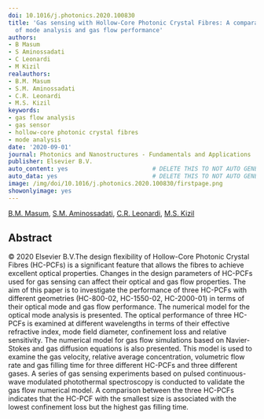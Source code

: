 ```yaml
---
doi: 10.1016/j.photonics.2020.100830
title: 'Gas sensing with Hollow-Core Photonic Crystal Fibres: A comparative study
  of mode analysis and gas flow performance'
authors:
- B Masum
- S Aminossadati
- C Leonardi
- M Kizil
realauthors:
- B.M. Masum
- S.M. Aminossadati
- C.R. Leonardi
- M.S. Kizil
keywords:
- gas flow analysis
- gas sensor
- hollow-core photonic crystal fibres
- mode analysis
date: '2020-09-01'
journal: Photonics and Nanostructures - Fundamentals and Applications
publisher: Elsevier B.V.
auto_content: yes                        # DELETE THIS TO NOT AUTO GENERATE CONTENT
auto_data: yes                           # DELETE THIS TO NOT AUTO GENERATE METADATA
image: /img/doi/10.1016/j.photonics.2020.100830/firstpage.png
showonlyimage: yes
---
```

[B.M. Masum](https://www.scopus.com/authid/detail.uri?authorId=57195394669), [S.M. Aminossadati](https://www.scopus.com/authid/detail.uri?authorId=10739803900), [C.R. Leonardi](https://www.scopus.com/authid/detail.uri?authorId=25646377900), [M.S. Kizil](https://www.scopus.com/authid/detail.uri?authorId=54383344200)

## Abstract
© 2020 Elsevier B.V.The design flexibility of Hollow-Core Photonic Crystal Fibres (HC-PCFs) is a significant feature that allows the fibres to achieve excellent optical properties. Changes in the design parameters of HC-PCFs used for gas sensing can affect their optical and gas flow properties. The aim of this paper is to investigate the performance of three HC-PCFs with different geometries (HC-800-02, HC-1550-02, HC-2000-01) in terms of their optical mode and gas flow performance. The numerical model for the optical mode analysis is presented. The optical performance of three HC-PCFs is examined at different wavelengths in terms of their effective refractive index, mode field diameter, confinement loss and relative sensitivity. The numerical model for gas flow simulations based on Navier-Stokes and gas diffusion equations is also presented. This model is used to examine the gas velocity, relative average concentration, volumetric flow rate and gas filling time for three different HC-PCFs and three different gases. A series of gas sensing experiments based on pulsed continuous-wave modulated photothermal spectroscopy is conducted to validate the gas flow numerical model. A comparison between the three HC-PCFs indicates that the HC-PCF with the smallest size is associated with the lowest confinement loss but the highest gas filling time.
